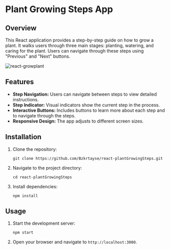 # Plant Growing Steps App

## Overview

This React application provides a step-by-step guide on how to grow a plant. It walks users through three main stages: planting, watering, and caring for the plant. Users can navigate through these steps using "Previous" and "Next" buttons.

![react-growplant](https://github.com/user-attachments/assets/df3ab847-5fe1-431c-9a2d-2a7148d5d9b9)

## Features

- **Step Navigation:** Users can navigate between steps to view detailed instructions.
- **Step Indicator:** Visual indicators show the current step in the process.
- **Interactive Buttons:** Includes buttons to learn more about each step and to navigate through the steps.
- **Responsive Design:** The app adjusts to different screen sizes.

## Installation

1. Clone the repository:

   `git clone https://github.com/Bzkrtayse/react-plantGrowingSteps.git`

2. Navigate to the project directory:

   `cd react-plantGrowingSteps`

3. Install dependencies:

   `npm install`

## Usage

1. Start the development server:

   `npm start`

2. Open your browser and navigate to `http://localhost:3000`.
